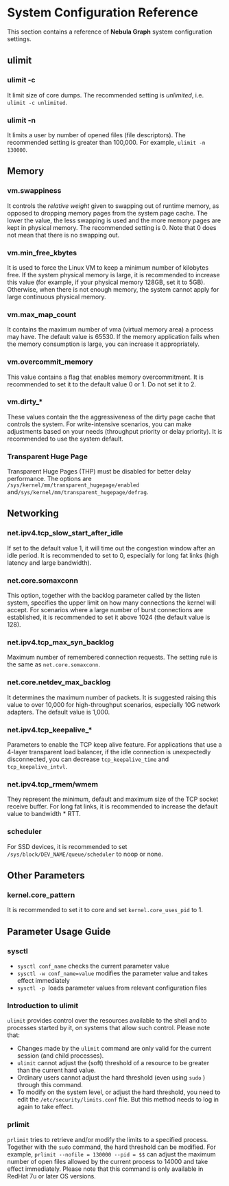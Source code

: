 # System Configuration Reference

This section contains a reference of **Nebula Graph** system configuration settings.

## ulimit

### ulimit -c

It limit size of core dumps. The recommended setting is  _unlimited_, i.e. `ulimit -c unlimited`.

### ulimit -n

It limits a user by number of opened files (file descriptors). The recommended setting is greater than 100,000. For example, `ulimit -n 130000`.

## Memory

### vm.swappiness

It controls the *relative weight* given to swapping out of runtime memory, as opposed to dropping memory pages from the system page cache. The lower the value, the less swapping is used and the more memory pages are kept in physical memory. The recommended setting is 0. Note that 0 does not mean that there is no swapping out.

### vm.min_free_kbytes

It is used to force the Linux VM to keep a minimum number of kilobytes free. If the system physical memory is large, it is recommended to increase this value (for example, if your physical memory 128GB, set it to 5GB). Otherwise, when there is not enough memory, the system cannot apply for large continuous physical memory.

### vm.max_map_count

It contains the maximum number of vma (virtual memory area) a process may have. The default value is 65530. If the memory application fails when the memory consumption is large, you can increase it appropriately.

### vm.overcommit_memory

This value contains a flag that enables memory overcommitment. It is recommended to set it to the default value 0 or 1. Do not set it to 2.

### vm.dirty_*

These values contain the the aggressiveness of the dirty page cache that controls the system. For write-intensive scenarios, you can make adjustments based on your needs (throughput priority or delay priority). It is recommended to use the system default.

### Transparent Huge Page

Transparent Huge Pages (THP) must be disabled for better delay performance. The options are  `/sys/kernel/mm/transparent_hugepage/enabled` and`/sys/kernel/mm/transparent_hugepage/defrag`.

## Networking

### net.ipv4.tcp_slow_start_after_idle

If set to the default value 1, it will time out the congestion window after an idle period. It is recommended to set to 0, especially for long fat links (high latency and large bandwidth).

### net.core.somaxconn

This option, together with the backlog parameter called by the listen system, specifies the upper limit on how many connections the kernel will accept. For scenarios where a large number of burst connections are established, it is recommended to set it above 1024 (the default value is 128).

### net.ipv4.tcp_max_syn_backlog

Maximum number of remembered connection requests. The setting rule is the same as `net.core.somaxconn`.

### net.core.netdev_max_backlog

It determines the maximum number of packets. It is suggested raising this value to over 10,000 for high-throughput scenarios, especially 10G network adapters. The default value is 1,000.

### net.ipv4.tcp_keepalive_*

Parameters to enable the TCP keep alive feature. For applications that use a 4-layer transparent load balancer, if the idle connection is unexpectedly disconnected, you can decrease `tcp_keepalive_time` and `tcp_keepalive_intvl`.

### net.ipv4.tcp_rmem/wmem

They represent the minimum, default and maximum size of the TCP socket receive buffer. For long fat links, it is recommended to increase the default value to bandwidth * RTT.

<!-- ### Network Sortirq Balance
To be added.

## 块设备与文件系统

### barrier
To be added

### noatime
To be added -->

### scheduler

For SSD devices, it is recommended to set `/sys/block/DEV_NAME/queue/scheduler` to noop or none.

## Other Parameters

### kernel.core_pattern

It is recommended to set it to core and set `kernel.core_uses_pid` to 1.

## Parameter Usage Guide

### sysctl

- `sysctl conf_name` checks the current parameter value
- `sysctl -w conf_name=value` modifies the parameter value and takes effect immediately
- `sysctl -p`  loads parameter values ​​from relevant configuration files

### Introduction to ulimit

`ulimit` provides control over the resources available to the shell and to processes started by it, on systems that allow such control. Please note that:

- Changes made by the `ulimit` command are only valid for the current session (and child processes).
- `ulimit` cannot adjust the (soft) threshold of a resource to be greater than the current hard value.
- Ordinary users cannot adjust the hard threshold (even using `sudo` ) through this command.
- To modify on the system level, or adjust the hard threshold, you need to edit the `/etc/security/limits.conf` file. But this method needs to log in again to take effect.

### prlimit

`prlimit` tries to retrieve and/or modify the limits to a specified process. Together with the `sudo` command, the hard threshold can be modified. For example, `prlimit --nofile = 130000 --pid = $$` can adjust the maximum number of open files allowed by the current process to 14000 and take effect immediately. Please note that this command is only available in RedHat 7u or later OS versions.